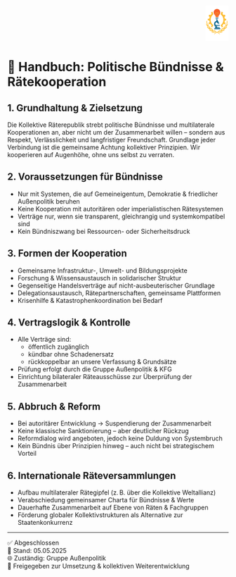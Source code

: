<p align="right">
  <img src="https://raw.githubusercontent.com/hades-dux/Kollektive-Raeterepublik/main/Meta_und_Systemstruktur/logo_offiziell.png" alt="Logo der Kollektiven Räterepublik" height="80">
</p>

<!--
Autor: Fabio Weidner  
Version: 1.0  
Sektion: Außenpolitik  
Veröffentlichung: Mai 2025  
-->

# 🤝 Handbuch: Politische Bündnisse & Rätekooperation

## 1. Grundhaltung & Zielsetzung

Die Kollektive Räterepublik strebt politische Bündnisse und multilaterale Kooperationen an, aber nicht um der Zusammenarbeit willen – sondern aus Respekt, Verlässlichkeit und langfristiger Freundschaft. Grundlage jeder Verbindung ist die gemeinsame Achtung kollektiver Prinzipien. Wir kooperieren auf Augenhöhe, ohne uns selbst zu verraten.

## 2. Voraussetzungen für Bündnisse

- Nur mit Systemen, die auf Gemeineigentum, Demokratie & friedlicher Außenpolitik beruhen  
- Keine Kooperation mit autoritären oder imperialistischen Rätesystemen  
- Verträge nur, wenn sie transparent, gleichrangig und systemkompatibel sind  
- Kein Bündniszwang bei Ressourcen- oder Sicherheitsdruck  

## 3. Formen der Kooperation

- Gemeinsame Infrastruktur-, Umwelt- und Bildungsprojekte  
- Forschung & Wissensaustausch in solidarischer Struktur  
- Gegenseitige Handelsverträge auf nicht-ausbeuterischer Grundlage  
- Delegationsaustausch, Rätepartnerschaften, gemeinsame Plattformen  
- Krisenhilfe & Katastrophenkoordination bei Bedarf

## 4. Vertragslogik & Kontrolle

- Alle Verträge sind:
  - öffentlich zugänglich  
  - kündbar ohne Schadenersatz  
  - rückkoppelbar an unsere Verfassung & Grundsätze  
- Prüfung erfolgt durch die Gruppe Außenpolitik & KFG  
- Einrichtung bilateraler Räteausschüsse zur Überprüfung der Zusammenarbeit

## 5. Abbruch & Reform

- Bei autoritärer Entwicklung → Suspendierung der Zusammenarbeit  
- Keine klassische Sanktionierung – aber deutlicher Rückzug  
- Reformdialog wird angeboten, jedoch keine Duldung von Systembruch  
- Kein Bündnis über Prinzipien hinweg – auch nicht bei strategischem Vorteil

## 6. Internationale Räteversammlungen

- Aufbau multilateraler Rätegipfel (z. B. über die Kollektive Weltallianz)  
- Verabschiedung gemeinsamer Charta für Bündnisse & Werte  
- Dauerhafte Zusammenarbeit auf Ebene von Räten & Fachgruppen  
- Förderung globaler Kollektivstrukturen als Alternative zur Staatenkonkurrenz

---

✅ Abgeschlossen  
📅 Stand: 05.05.2025  
🌐 Zuständig: Gruppe Außenpolitik  
🔐 Freigegeben zur Umsetzung & kollektiven Weiterentwicklung
